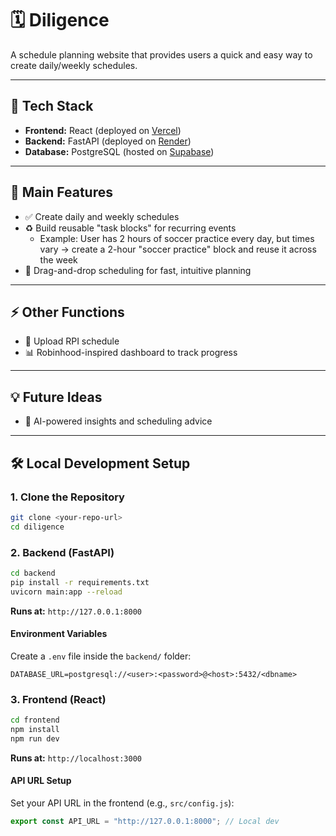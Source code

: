 # 🗓️ Diligence

A schedule planning website that provides users a quick and easy way to create daily/weekly schedules.

---

## 🚀 Tech Stack

- **Frontend:** React (deployed on [Vercel](https://vercel.com/))
- **Backend:** FastAPI (deployed on [Render](https://render.com/))
- **Database:** PostgreSQL (hosted on [Supabase](https://supabase.com/))

---

## 📌 Main Features

- ✅ Create daily and weekly schedules
- ♻️ Build reusable "task blocks" for recurring events
  - Example: User has 2 hours of soccer practice every day, but times vary → create a 2-hour "soccer practice" block and reuse it across the week
- 🎯 Drag-and-drop scheduling for fast, intuitive planning

---

## ⚡ Other Functions

- 📂 Upload RPI schedule
- 📊 Robinhood-inspired dashboard to track progress

---

## 💡 Future Ideas

- 🤖 AI-powered insights and scheduling advice

---

## 🛠️ Local Development Setup

### 1. Clone the Repository

```bash
git clone <your-repo-url>
cd diligence
```

### 2. Backend (FastAPI)

```bash
cd backend
pip install -r requirements.txt
uvicorn main:app --reload
```

**Runs at:** `http://127.0.0.1:8000`

#### Environment Variables

Create a `.env` file inside the `backend/` folder:

```env
DATABASE_URL=postgresql://<user>:<password>@<host>:5432/<dbname>
```

### 3. Frontend (React)

```bash
cd frontend
npm install
npm run dev
```

**Runs at:** `http://localhost:3000`

#### API URL Setup

Set your API URL in the frontend (e.g., `src/config.js`):

```javascript
export const API_URL = "http://127.0.0.1:8000"; // Local dev
```
